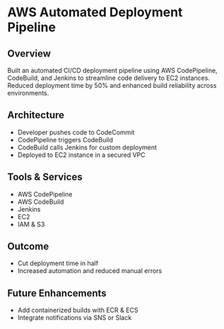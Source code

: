 # AWS Automated Deployment Pipeline

## Overview
Built an automated CI/CD deployment pipeline using AWS CodePipeline, CodeBuild, and Jenkins to streamline code delivery to EC2 instances. Reduced deployment time by 50% and enhanced build reliability across environments.

## Architecture
- Developer pushes code to CodeCommit
- CodePipeline triggers CodeBuild
- CodeBuild calls Jenkins for custom deployment
- Deployed to EC2 instance in a secured VPC

## Tools & Services
- AWS CodePipeline
- AWS CodeBuild
- Jenkins
- EC2
- IAM & S3

## Outcome
- Cut deployment time in half
- Increased automation and reduced manual errors

## Future Enhancements
- Add containerized builds with ECR & ECS
- Integrate notifications via SNS or Slack
